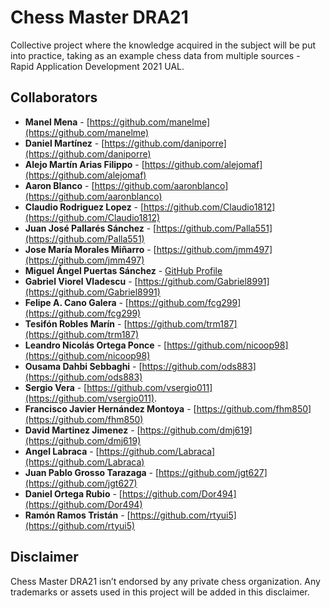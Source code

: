 # Chess Master DRA21
Collective project where the knowledge acquired in the subject will be put into practice, taking as an example chess data from multiple sources - Rapid Application Development 2021 UAL.

## Collaborators

* **Manel Mena** -  [https://github.com/manelme](https://github.com/manelme)
* **Daniel Martínez** -  [https://github.com/daniporre](https://github.com/daniporre)
* **Alejo Martín Arias Filippo** -  [https://github.com/alejomaf](https://github.com/alejomaf)
* **Aaron Blanco** - [https://github.com/aaronblanco](https://github.com/aaronblanco)
* **Claudio Rodriguez Lopez** - [https://github.com/Claudio1812](https://github.com/Claudio1812)
* **Juan José Pallarés Sánchez** - [https://github.com/Palla551](https://github.com/Palla551)
* **Jose María Morales Miñarro** - [https://github.com/jmm497](https://github.com/jmm497)
* **Miguel Ángel Puertas Sánchez** - [GitHub Profile](https://github.com/luxor-g)
* **Gabriel Viorel Vladescu** - [https://github.com/Gabriel8991](https://github.com/Gabriel8991)
* **Felipe A. Cano Galera** -  [https://github.com/fcg299](https://github.com/fcg299)
* **Tesifón Robles Marín** -  [https://github.com/trm187](https://github.com/trm187)
* **Leandro Nicolás Ortega Ponce** -  [https://github.com/nicoop98](https://github.com/nicoop98)
* **Ousama Dahbi Sebbaghi** - [https://github.com/ods883](https://github.com/ods883)
* **Sergio Vera** -  [https://github.com/vsergio011](https://github.com/vsergio011).
* **Francisco Javier Hernández Montoya** - [https://github.com/fhm850](https://github.com/fhm850)
* **David Martinez Jimenez** - [https://github.com/dmj619](https://github.com/dmj619)
* **Angel Labraca** - [https://github.com/Labraca](https://github.com/Labraca)
* **Juan Pablo Grosso Tarazaga** -  [https://github.com/jgt627](https://github.com/jgt627)
* **Daniel Ortega Rubio** - [https://github.com/Dor494](https://github.com/Dor494)
* **Ramón Ramos Tristán** - [https://github.com/rtyui5](https://github.com/rtyui5)

## Disclaimer
Chess Master DRA21 isn’t endorsed by any private chess organization. Any trademarks or assets used in this project will be added in this disclaimer.
